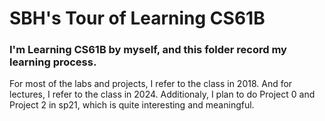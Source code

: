 # SBH's Tour of Learning CS61B
### I'm Learning CS61B by myself, and this folder record my learning process.
For most of the labs and projects, I refer to the class in 2018. And for lectures, I refer to the class in 2024. Additionaly, I plan to do Project 0 and Project 2 in sp21, which is quite interesting and meaningful.

